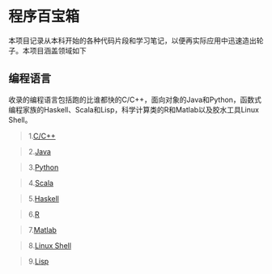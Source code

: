 # 程序百宝箱

本项目记录从本科开始的各种代码片段和学习笔记，以便再实际应用中迅速造出轮子。本项目涵盖领域如下

## 编程语言

收录的编程语言包括跑的比谁都快的C/C++，面向对象的Java和Python，函数式编程家族的Haskell、Scala和Lisp，科学计算类的R和Matlab以及胶水工具Linux Shell。

> 1.[C/C++](Language/C++)

> 2.[Java](Language/Java)

> 3.[Python](Language/Python)

> 4.[Scala](Language/Scala)

> 5.[Haskell](Language/Haskell)

> 6.[R](Language/R)

> 7.[Matlab](Language/Matlab)

> 8.[Linux Shell](Language/Shell)

> 9.[Lisp](Language/Lisp)
